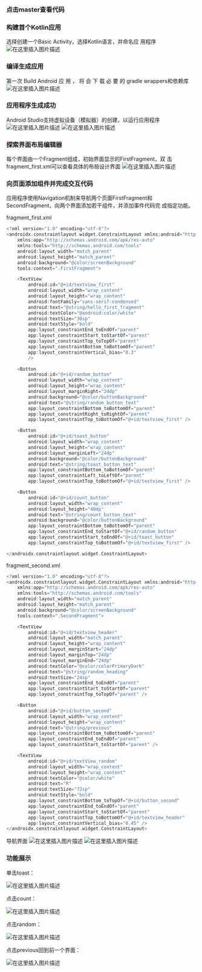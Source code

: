 ### 点击master查看代码

### 构建首个Kotlin应用

 选择创建一个Basic Activity，选择Kotlin语言，并命名应
用程序
![在这里插入图片描述](https://img-blog.csdnimg.cn/b6190a59e9c34e0794afe5ebab9a3286.png)
### 编译生成应用
 第一次 Build Android 应 用 ， 将 会 下 载 必 要 的 gradle
wrappers和依赖库
![在这里插入图片描述](https://img-blog.csdnimg.cn/e38a88dca9f1432480366a8acb6f5c6d.png)
### 应用程序生成成功
 Android Studio支持虚拟设备（模拟器）的创建，以运行应用程序
 ![在这里插入图片描述](https://img-blog.csdnimg.cn/f2659fcf314d4c149f18f5eabe3a55a0.png)
 ![在这里插入图片描述](https://img-blog.csdnimg.cn/f89f8b1b68b94bd5943c9ee00e0d0973.png)
### 探索界面布局编辑器
每个界面由一个Fragment组成，初始界面显示的FirstFragment，双 击fragment_first.xml可以查看具体的布局设计界面
 ![在这里插入图片描述](https://img-blog.csdnimg.cn/059190536a1f42ba8e8117f33a54150d.png)
### 向页面添加组件并完成交互代码
应用程序使用Navigation机制来导航两个页面FirstFragment和
SecondFragment，向两个界面添加若干组件，并添加事件代码完
成指定功能。

fragment_first.xml

```kotlin
<?xml version="1.0" encoding="utf-8"?>
<androidx.constraintlayout.widget.ConstraintLayout xmlns:android="http://schemas.android.com/apk/res/android"
    xmlns:app="http://schemas.android.com/apk/res-auto"
    xmlns:tools="http://schemas.android.com/tools"
    android:layout_width="match_parent"
    android:layout_height="match_parent"
    android:background="@color/screenBackground"
    tools:context=".FirstFragment">

    <TextView
        android:id="@+id/textview_first"
        android:layout_width="wrap_content"
        android:layout_height="wrap_content"
        android:fontFamily="sans-serif-condensed"
        android:text="@string/hello_first_fragment"
        android:textColor="@android:color/white"
        android:textSize="30sp"
        android:textStyle="bold"
        app:layout_constraintEnd_toEndOf="parent"
        app:layout_constraintStart_toStartOf="parent"
        app:layout_constraintTop_toTopOf="parent"
        app:layout_constraintBottom_toBottomOf="parent"
        app:layout_constraintVertical_bias="0.3"
        />

    <Button
        android:id="@+id/random_button"
        android:layout_width="wrap_content"
        android:layout_height="wrap_content"
        android:layout_marginRight="24dp"
        android:background="@color/buttonBackground"
        android:text="@string/random_button_text"
        app:layout_constraintBottom_toBottomOf="parent"
        app:layout_constraintRight_toRightOf="parent"
        app:layout_constraintTop_toBottomOf="@+id/textview_first" />

    <Button
        android:id="@+id/toast_button"
        android:layout_width="wrap_content"
        android:layout_height="wrap_content"
        android:layout_marginLeft="24dp"
        android:background="@color/buttonBackground"
        android:text="@string/toast_button_text"
        app:layout_constraintBottom_toBottomOf="parent"
        app:layout_constraintLeft_toLeftOf="parent"
        app:layout_constraintTop_toBottomOf="@+id/textview_first" />

    <Button
        android:id="@+id/count_button"
        android:layout_width="wrap_content"
        android:layout_height="48dp"
        android:text="@string/count_button_text"
        android:background="@color/buttonBackground"
        app:layout_constraintBottom_toBottomOf="parent"
        app:layout_constraintEnd_toStartOf="@+id/random_button"
        app:layout_constraintStart_toEndOf="@+id/toast_button"
        app:layout_constraintTop_toBottomOf="@+id/textview_first" />

</androidx.constraintlayout.widget.ConstraintLayout>
```

fragment_second.xml

```kotlin
<?xml version="1.0" encoding="utf-8"?>
<androidx.constraintlayout.widget.ConstraintLayout xmlns:android="http://schemas.android.com/apk/res/android"
    xmlns:app="http://schemas.android.com/apk/res-auto"
    xmlns:tools="http://schemas.android.com/tools"
    android:layout_width="match_parent"
    android:layout_height="match_parent"
    android:background="@color/screenBackground"
    tools:context=".SecondFragment">

    <TextView
        android:id="@+id/textview_header"
        android:layout_width="match_parent"
        android:layout_height="wrap_content"
        android:layout_marginStart="24dp"
        android:layout_marginTop="24dp"
        android:layout_marginEnd="24dp"
        android:textColor="@color/colorPrimaryDark"
        android:text="@string/random_heading"
        android:textSize="24sp"
        app:layout_constraintEnd_toEndOf="parent"
        app:layout_constraintStart_toStartOf="parent"
        app:layout_constraintTop_toTopOf="parent" />

    <Button
        android:id="@+id/button_second"
        android:layout_width="wrap_content"
        android:layout_height="wrap_content"
        android:text="@string/previous"
        app:layout_constraintBottom_toBottomOf="parent"
        app:layout_constraintEnd_toEndOf="parent"
        app:layout_constraintStart_toStartOf="parent" />

    <TextView
        android:id="@+id/textView_random"
        android:layout_width="wrap_content"
        android:layout_height="wrap_content"
        android:textColor="@color/white"
        android:text="R"
        android:textSize="72sp"
        android:textStyle="bold"
        app:layout_constraintBottom_toTopOf="@+id/button_second"
        app:layout_constraintEnd_toEndOf="parent"
        app:layout_constraintStart_toStartOf="parent"
        app:layout_constraintTop_toBottomOf="@+id/textview_header"
        app:layout_constraintVertical_bias="0.45" />
</androidx.constraintlayout.widget.ConstraintLayout>
```

导航界面
![在这里插入图片描述](https://img-blog.csdnimg.cn/6a367ece77d642fdad15018684129445.png)
![在这里插入图片描述](https://img-blog.csdnimg.cn/b4d1551b8fe044bc947cd94281cdf07f.png)
### 功能展示
单击toast：

![在这里插入图片描述](https://img-blog.csdnimg.cn/6a1156ea330d471aad2fc90bff8b4409.png)

点击count：

![在这里插入图片描述](https://img-blog.csdnimg.cn/9ed51ff42253463ea2477f1639a62c91.png)

点击random：

![在这里插入图片描述](https://img-blog.csdnimg.cn/30da9f255ec34e27af377a7a40849e14.png)

点击previous回到前一个界面：

![在这里插入图片描述](https://img-blog.csdnimg.cn/1b91a37b5d234fc6bad90798efadb4b4.png)
